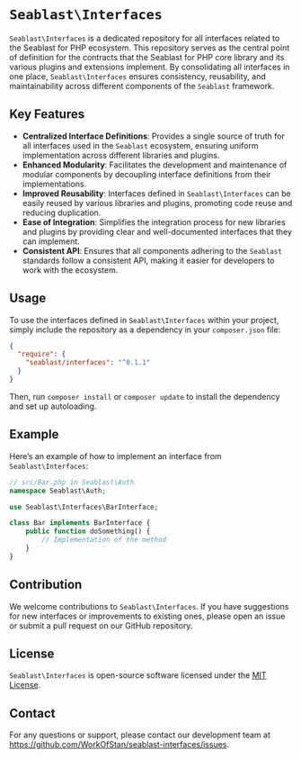 # `Seablast\Interfaces`

`Seablast\Interfaces` is a dedicated repository for all interfaces related to the Seablast for PHP ecosystem. This repository serves as the central point of definition for the contracts that the Seablast for PHP core library and its various plugins and extensions implement.
By consolidating all interfaces in one place, `Seablast\Interfaces` ensures consistency, reusability, and maintainability across different components of the `Seablast` framework.

## Key Features

- **Centralized Interface Definitions**: Provides a single source of truth for all interfaces used in the `Seablast` ecosystem, ensuring uniform implementation across different libraries and plugins.
- **Enhanced Modularity**: Facilitates the development and maintenance of modular components by decoupling interface definitions from their implementations.
- **Improved Reusability**: Interfaces defined in `Seablast\Interfaces` can be easily reused by various libraries and plugins, promoting code reuse and reducing duplication.
- **Ease of Integration**: Simplifies the integration process for new libraries and plugins by providing clear and well-documented interfaces that they can implement.
- **Consistent API**: Ensures that all components adhering to the `Seablast` standards follow a consistent API, making it easier for developers to work with the ecosystem.

## Usage

To use the interfaces defined in `Seablast\Interfaces` within your project, simply include the repository as a dependency in your `composer.json` file:

```json
{
  "require": {
    "seablast/interfaces": "^0.1.1"
  }
}
```

Then, run `composer install` or `composer update` to install the dependency and set up autoloading.

## Example

Here’s an example of how to implement an interface from `Seablast\Interfaces`:

```php
// src/Bar.php in Seablast\Auth
namespace Seablast\Auth;

use Seablast\Interfaces\BarInterface;

class Bar implements BarInterface {
    public function doSomething() {
        // Implementation of the method
    }
}
```

## Contribution

We welcome contributions to `Seablast\Interfaces`. If you have suggestions for new interfaces or improvements to existing ones, please open an issue or submit a pull request on our GitHub repository.

## License

`Seablast\Interfaces` is open-source software licensed under the [MIT License](LICENSE).

## Contact

For any questions or support, please contact our development team at <https://github.com/WorkOfStan/seablast-interfaces/issues>.
